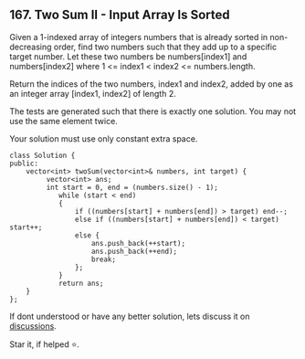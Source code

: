 ## 167. Two Sum II - Input Array Is Sorted

Given a 1-indexed array of integers numbers that is already sorted in non-decreasing order, find two numbers such that they add up to a specific target number. Let these two numbers be numbers[index1] and numbers[index2] where 1 <= index1 < index2 <= numbers.length.

Return the indices of the two numbers, index1 and index2, added by one as an integer array [index1, index2] of length 2.

The tests are generated such that there is exactly one solution. You may not use the same element twice.

Your solution must use only constant extra space.

```
class Solution {
public:
    vector<int> twoSum(vector<int>& numbers, int target) {
         vector<int> ans;
         int start = 0, end = (numbers.size() - 1);
            while (start < end)
            {
                if ((numbers[start] + numbers[end]) > target) end--;
                else if ((numbers[start] + numbers[end]) < target) start++;
                else {
                    ans.push_back(++start); 
                    ans.push_back(++end);
                    break;
                };
            }
            return ans; 
    }
};
```

If dont understood or have any better solution, lets discuss it on [discussions](https://github.com/Jimmy5467/CP/discussions). 

Star it, if helped ⭐.
